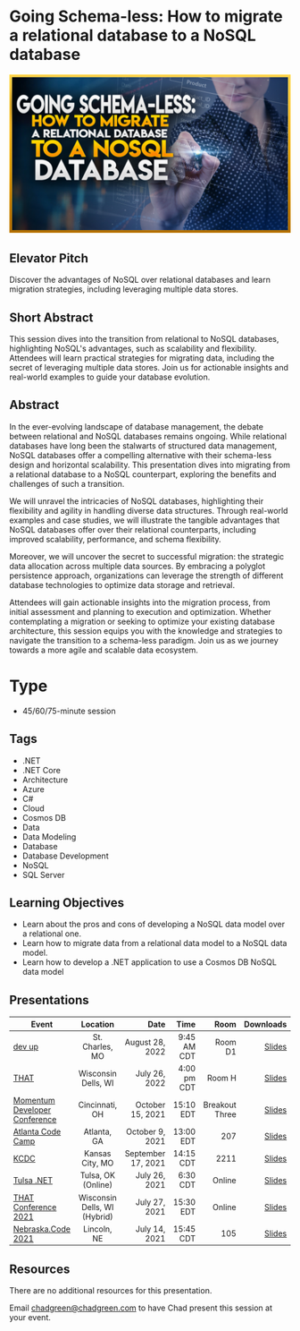 # Going Schema-less: How to migrate a relational database to a NoSQL database

![Going Schema-less: How to migrate a relational database to a NoSQL database](thumbnail.jpg)

## Elevator Pitch

Discover the advantages of NoSQL over relational databases and learn migration strategies, including leveraging multiple data stores.

## Short Abstract

This session dives into the transition from relational to NoSQL databases, highlighting NoSQL's advantages, such as scalability and flexibility. Attendees will learn practical strategies for migrating data, including the secret of leveraging multiple data stores. Join us for actionable insights and real-world examples to guide your database evolution.

## Abstract
In the ever-evolving landscape of database management, the debate between relational and NoSQL databases remains ongoing. While relational databases have long been the stalwarts of structured data management, NoSQL databases offer a compelling alternative with their schema-less design and horizontal scalability. This presentation dives into migrating from a relational database to a NoSQL counterpart, exploring the benefits and challenges of such a transition.

We will unravel the intricacies of NoSQL databases, highlighting their flexibility and agility in handling diverse data structures. Through real-world examples and case studies, we will illustrate the tangible advantages that NoSQL databases offer over their relational counterparts, including improved scalability, performance, and schema flexibility.

Moreover, we will uncover the secret to successful migration: the strategic data allocation across multiple data sources. By embracing a polyglot persistence approach, organizations can leverage the strength of different database technologies to optimize data storage and retrieval.

Attendees will gain actionable insights into the migration process, from initial assessment and planning to execution and optimization. Whether contemplating a migration or seeking to optimize your existing database architecture, this session equips you with the knowledge and strategies to navigate the transition to a schema-less paradigm. Join us as we journey towards a more agile and scalable data ecosystem.



# Type
- 45/60/75-minute session

## Tags
- .NET
- .NET Core
- Architecture
- Azure
- C#
- Cloud
- Cosmos DB
- Data
- Data Modeling
- Database
- Database Development
- NoSQL
- SQL Server

## Learning Objectives
- Learn about the pros and cons of developing a NoSQL data model over a relational one.
- Learn how to migrate data from a relational data model to a NoSQL data model.
- Learn how to develop a .NET application to use a Cosmos DB NoSQL data model

## Presentations

| Event | Location | Date | Time | Room | Downloads |
|-------|:--------:|-----:|-----:|-----:|----------:|
| [dev up](https://www.devupconf.org/speakers/chad-green) | St. Charles, MO | August 28, 2022 | 9:45 AM CDT | Room D1 | [Slides](./EventMaterials/GoingSchemaless_DevUp.pdf) |
| [THAT](https://that.us/activities/PhDjJn8wVYTqPy0iEI8R) | Wisconsin Dells, WI | July 26, 2022 | 4:00 pm CDT | Room H | [Slides](./EventMaterials/GoingSchemaless_THAT.pdf) |
| [Momentum Developer Conference](https://momentumdevcon.com/session/264188) | Cincinnati, OH | October 15, 2021 | 15:10 EDT | Breakout Three | [Slides](./EventMaterials/GoingSchemaless_Momentum.pdf) |
| [Atlanta Code Camp](https://www.atlantacodecamp.com/2021/Schedule) | Atlanta, GA | October 9, 2021 | 13:00 EDT | 207 | [Slides](https://chadgreen.blob.core.windows.net/slides/GoingSchemaless_AtlantaCodeCamp.pdf) |
| [KCDC](https://kcdc.info) | Kansas City, MO | September 17, 2021 | 14:15 CDT | 2211 | [Slides](https://chadgreen.blob.core.windows.net/slides/GoingSchemaless_KCDC.pdf) |
| [Tulsa .NET](https://www.meetup.com/TulsaDevelopers-net/events/279599144/) | Tulsa, OK (Online) | July 26, 2021 | 6:30 CDT | Online | [Slides](https://chadgreen.blob.core.windows.net/slides/GoingSchemaLess_Tulsa.pdf) |
| [THAT Conference 2021](https://that.us/activities/3cwetny8U9ZGS82HfsyS) | Wisconsin Dells, WI (Hybrid) | July 27, 2021 | 15:30 EDT | Online |[Slides](https://chadgreen.blob.core.windows.net/slides/GoingSchemaLess_THAT.pdf) |
| [Nebraska.Code 2021](https://nebraskacode.amegala.com/Sessions/1157) | Lincoln, NE | July 14, 2021 | 15:45 CDT | 105 | [Slides](https://bit.ly/3ehtuGH) |


## Resources
There are no additional resources for this presentation.

Email [chadgreen@chadgreen.com](mailto:chadgreen@chadgreen.com?subject=Presentation%20Request:%20Going%20Schema-less) to have Chad present this session at your event.